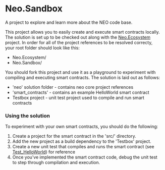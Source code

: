 # Neo.Sandbox
A project to explore and learn more about the NEO code base.

This project allows you to easily create and execute smart contracts locally. The solution is set up to be checked out along with the [Neo.Ecosystem](https://github.com/vardthomas/Neo.Ecosystem) project. In order for all of the project references to be resolved correcty, your root folder should look like this:

* Neo.Ecosystem/
* Neo.Sandbox/

You should fork this project and use it as a playground to experiment with compiling and executing smart contracts. The solution is laid out as follows:

* 'neo' solution folder - contains neo core project references
* 'smart_contracts' - contains an example HelloWorld smart contract
* Testbox project - unit test project used to compile and run smart contracts

### Using the solution

To experiment with your own smart contracts, you should do the following:

1. Create a project for the smart contract in the 'src/' directory.
2. Add the new project as a build dependency to the 'Testbox' project.
3. Create a new unit test that compiles and runs the smart contract (see [Test_HelloWorld](https://github.com/vardthomas/Neo.Sandbox/blob/master/src/Testbox/Test_HelloWorld.cs)) for reference
4. Once you've implemented the smart contract code, debug the unit test to step through compilation and execution.


